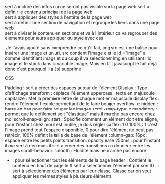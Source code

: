 <head> sert à inclure des infos qui ne seront pas visible sur la page web

<body> sert à définir le contenu principal de la page web

<section class="header"> sert à appliquer des styles à l'entête de la page web

<nav> sert à définir une section de navigation et regroupe les liens dans une page web

<div class=""> sert à diviser le contenu en sections et va à l'intérieur ça va regrouper des éléments pour leurs appliquer du style avec css

<img src="" id="image"> Je l'avais ajouté sans comprendre ce qu'il fait, img src est une balise pour insérer une image et un url, src contient l'image e et le id ="image" a comme identifiant image et du coup il va selectioner img en utilisant l'id image et le stock dans la variable image. Mais en fait javascript le fait déjà donc c'est pourquoi il a été supprimé

CSS

Padding : sert à créer des espaces autour de l'élément
Display : Type d'affichage
transform : déplace l'élément
uppercase : texte en majuscule
capitalize : Met la premiere lettre de chaque mot en majuscule
display flex : rendre l'élément flexible permettant de le faire bouger
overflow-x: hidden : barre en bas pour faire bouger les images
scroll-snap-type: x mandatory : permet que le défilement soit "élastique" mais il marche pas encore chez moi
scroll-snap-align: start : Spécifie comment un élément doit etre aligné, pour l'instant chez moi il est inutile, je dois régler ça
flex: 1 0 100% : 1 c'est l'image prend tout l'espace disponible, 0 pour dire l'élément ne peut pas rétrécir, 100% définit la taille de base de l'élément
column-gap: 16px : espace entre les petits points 
transition: opacity ease 250ms : pour l'instant il me sert à rien mais il sert à creer des transitions en douceur entre les images 
scroll-behavior: smooth : Fluidité mais ne marche pas encore

* : pour sélectionner tout les éléments de la page
header : Contient le contenu en haut de page
le # sert à sélectionner l'élément par son ID
. : sert à sélectionner des éléments par leur classe. Classe car on veut appliquer les mêmes styles à plusieurs éléments